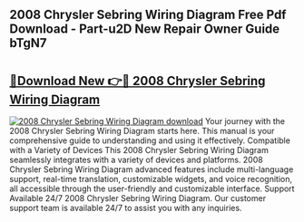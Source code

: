 ## 2008 Chrysler Sebring Wiring Diagram Free Pdf Download - Part-u2D New Repair Owner Guide bTgN7

# <h2><a href="http://dfubg8.blite.top/?on=2008+Chrysler+Sebring+Wiring+Diagram">🔗Download New 👉🔴 2008 Chrysler Sebring Wiring Diagram</a></h2>

[![2008 Chrysler Sebring Wiring Diagram download](https://i.imgur.com/lujVjoI.png)](http://dfubg8.blite.top/?on=2008+Chrysler+Sebring+Wiring+Diagram)
Your journey with the 2008 Chrysler Sebring Wiring Diagram starts here. This manual is your comprehensive guide to understanding and using it effectively. Compatible with a Variety of Devices This 2008 Chrysler Sebring Wiring Diagram seamlessly integrates with a variety of devices and platforms. 2008 Chrysler Sebring Wiring Diagram advanced features include multi-language support, real-time translation, customizable widgets, and voice recognition, all accessible through the user-friendly and customizable interface. Support Available 24/7 2008 Chrysler Sebring Wiring Diagram. Our customer support team is available 24/7 to assist you with any inquiries.
